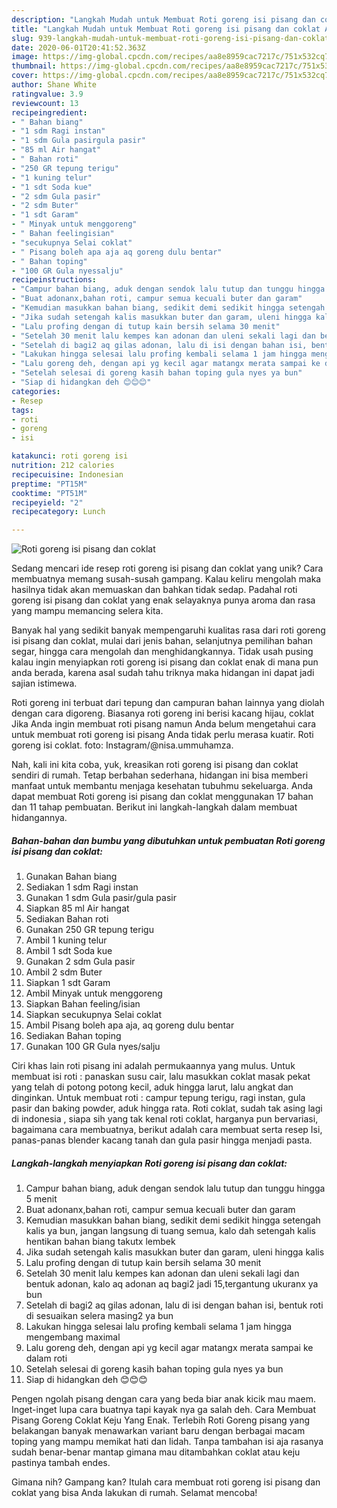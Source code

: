 ```yaml
---
description: "Langkah Mudah untuk Membuat Roti goreng isi pisang dan coklat Anti Gagal"
title: "Langkah Mudah untuk Membuat Roti goreng isi pisang dan coklat Anti Gagal"
slug: 939-langkah-mudah-untuk-membuat-roti-goreng-isi-pisang-dan-coklat-anti-gagal
date: 2020-06-01T20:41:52.363Z
image: https://img-global.cpcdn.com/recipes/aa8e8959cac7217c/751x532cq70/roti-goreng-isi-pisang-dan-coklat-foto-resep-utama.jpg
thumbnail: https://img-global.cpcdn.com/recipes/aa8e8959cac7217c/751x532cq70/roti-goreng-isi-pisang-dan-coklat-foto-resep-utama.jpg
cover: https://img-global.cpcdn.com/recipes/aa8e8959cac7217c/751x532cq70/roti-goreng-isi-pisang-dan-coklat-foto-resep-utama.jpg
author: Shane White
ratingvalue: 3.9
reviewcount: 13
recipeingredient:
- " Bahan biang"
- "1 sdm Ragi instan"
- "1 sdm Gula pasirgula pasir"
- "85 ml Air hangat"
- " Bahan roti"
- "250 GR tepung terigu"
- "1 kuning telur"
- "1 sdt Soda kue"
- "2 sdm Gula pasir"
- "2 sdm Buter"
- "1 sdt Garam"
- " Minyak untuk menggoreng"
- " Bahan feelingisian"
- "secukupnya Selai coklat"
- " Pisang boleh apa aja aq goreng dulu bentar"
- " Bahan toping"
- "100 GR Gula nyessalju"
recipeinstructions:
- "Campur bahan biang, aduk dengan sendok lalu tutup dan tunggu hingga 5 menit"
- "Buat adonanx,bahan roti, campur semua kecuali buter dan garam"
- "Kemudian masukkan bahan biang, sedikit demi sedikit hingga setengah kalis ya bun, jangan langsung di tuang semua, kalo dah setengah kalis hentikan bahan biang takutx lembek"
- "Jika sudah setengah kalis masukkan buter dan garam, uleni hingga kalis"
- "Lalu profing dengan di tutup kain bersih selama 30 menit"
- "Setelah 30 menit lalu kempes kan adonan dan uleni sekali lagi dan bentuk adonan, kalo aq adonan aq bagi2 jadi 15,tergantung ukuranx ya bun"
- "Setelah di bagi2 aq gilas adonan, lalu di isi dengan bahan isi, bentuk roti di sesuaikan selera masing2 ya bun"
- "Lakukan hingga selesai lalu profing kembali selama 1 jam hingga mengembang maximal"
- "Lalu goreng deh, dengan api yg kecil agar matangx merata sampai ke dalam roti"
- "Setelah selesai di goreng kasih bahan toping gula nyes ya bun"
- "Siap di hidangkan deh 😊😊😊"
categories:
- Resep
tags:
- roti
- goreng
- isi

katakunci: roti goreng isi 
nutrition: 212 calories
recipecuisine: Indonesian
preptime: "PT15M"
cooktime: "PT51M"
recipeyield: "2"
recipecategory: Lunch

---
```



![Roti goreng isi pisang dan coklat](https://img-global.cpcdn.com/recipes/aa8e8959cac7217c/751x532cq70/roti-goreng-isi-pisang-dan-coklat-foto-resep-utama.jpg)

Sedang mencari ide resep roti goreng isi pisang dan coklat yang unik? Cara membuatnya memang susah-susah gampang. Kalau keliru mengolah maka hasilnya tidak akan memuaskan dan bahkan tidak sedap. Padahal roti goreng isi pisang dan coklat yang enak selayaknya punya aroma dan rasa yang mampu memancing selera kita.

Banyak hal yang sedikit banyak mempengaruhi kualitas rasa dari roti goreng isi pisang dan coklat, mulai dari jenis bahan, selanjutnya pemilihan bahan segar, hingga cara mengolah dan menghidangkannya. Tidak usah pusing kalau ingin menyiapkan roti goreng isi pisang dan coklat enak di mana pun anda berada, karena asal sudah tahu triknya maka hidangan ini dapat jadi sajian istimewa.

Roti goreng ini terbuat dari tepung dan campuran bahan lainnya yang diolah dengan cara digoreng. Biasanya roti goreng ini berisi kacang hijau, coklat Jika Anda ingin membuat roti pisang namun Anda belum mengetahui cara untuk membuat roti goreng isi pisang Anda tidak perlu merasa kuatir. Roti goreng isi coklat. foto: Instagram/@nisa.ummuhamza.


Nah, kali ini kita coba, yuk, kreasikan roti goreng isi pisang dan coklat sendiri di rumah. Tetap berbahan sederhana, hidangan ini bisa memberi manfaat untuk membantu menjaga kesehatan tubuhmu sekeluarga. Anda dapat membuat Roti goreng isi pisang dan coklat menggunakan 17 bahan dan 11 tahap pembuatan. Berikut ini langkah-langkah dalam membuat hidangannya.

<!--inarticleads1-->

##### Bahan-bahan dan bumbu yang dibutuhkan untuk pembuatan Roti goreng isi pisang dan coklat:

1. Gunakan  Bahan biang
1. Sediakan 1 sdm Ragi instan
1. Gunakan 1 sdm Gula pasir/gula pasir
1. Siapkan 85 ml Air hangat
1. Sediakan  Bahan roti
1. Gunakan 250 GR tepung terigu
1. Ambil 1 kuning telur
1. Ambil 1 sdt Soda kue
1. Gunakan 2 sdm Gula pasir
1. Ambil 2 sdm Buter
1. Siapkan 1 sdt Garam
1. Ambil  Minyak untuk menggoreng
1. Siapkan  Bahan feeling/isian
1. Siapkan secukupnya Selai coklat
1. Ambil  Pisang boleh apa aja, aq goreng dulu bentar
1. Sediakan  Bahan toping
1. Gunakan 100 GR Gula nyes/salju


Ciri khas lain roti pisang ini adalah permukaannya yang mulus. Untuk membuat isi roti : panaskan susu cair, lalu masukkan coklat masak pekat yang telah di potong potong kecil, aduk hingga larut, lalu angkat dan dinginkan. Untuk membuat roti : campur tepung terigu, ragi instan, gula pasir dan baking powder, aduk hingga rata. Roti coklat, sudah tak asing lagi di indonesia , siapa sih yang tak kenal roti coklat, harganya pun bervariasi, bagaimana cara membuatnya, berikut adalah cara membuat serta resep Isi, panas-panas blender kacang tanah dan gula pasir hingga menjadi pasta. 

<!--inarticleads2-->

##### Langkah-langkah menyiapkan Roti goreng isi pisang dan coklat:

1. Campur bahan biang, aduk dengan sendok lalu tutup dan tunggu hingga 5 menit
1. Buat adonanx,bahan roti, campur semua kecuali buter dan garam
1. Kemudian masukkan bahan biang, sedikit demi sedikit hingga setengah kalis ya bun, jangan langsung di tuang semua, kalo dah setengah kalis hentikan bahan biang takutx lembek
1. Jika sudah setengah kalis masukkan buter dan garam, uleni hingga kalis
1. Lalu profing dengan di tutup kain bersih selama 30 menit
1. Setelah 30 menit lalu kempes kan adonan dan uleni sekali lagi dan bentuk adonan, kalo aq adonan aq bagi2 jadi 15,tergantung ukuranx ya bun
1. Setelah di bagi2 aq gilas adonan, lalu di isi dengan bahan isi, bentuk roti di sesuaikan selera masing2 ya bun
1. Lakukan hingga selesai lalu profing kembali selama 1 jam hingga mengembang maximal
1. Lalu goreng deh, dengan api yg kecil agar matangx merata sampai ke dalam roti
1. Setelah selesai di goreng kasih bahan toping gula nyes ya bun
1. Siap di hidangkan deh 😊😊😊


Pengen ngolah pisang dengan cara yang beda biar anak kicik mau maem. Inget-inget lupa cara buatnya tapi kayak nya ga salah deh. Cara Membuat Pisang Goreng Coklat Keju Yang Enak. Terlebih Roti Goreng pisang yang belakangan banyak menawarkan variant baru dengan berbagai macam toping yang mampu memikat hati dan lidah. Tanpa tambahan isi aja rasanya sudah benar-benar mantap gimana mau ditambahkan coklat atau keju pastinya tambah endes. 

Gimana nih? Gampang kan? Itulah cara membuat roti goreng isi pisang dan coklat yang bisa Anda lakukan di rumah. Selamat mencoba!
